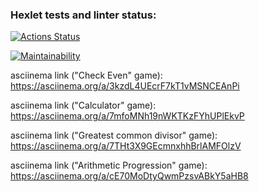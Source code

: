 ### Hexlet tests and linter status:
[![Actions Status](https://github.com/ChigrinDmitry/frontend-project-lvl1/workflows/hexlet-check/badge.svg)](https://github.com/ChigrinDmitry/frontend-project-lvl1/actions)

[![Maintainability](https://api.codeclimate.com/v1/badges/73d34ff7767260a77045/maintainability)](https://codeclimate.com/github/ChigrinDmitry/frontend-project-lvl1/maintainability)

asciinema link ("Check Even" game):
https://asciinema.org/a/3kzdL4UEcrF7kT1vMSNCEAnPi

asciinema link ("Calculator" game):
 https://asciinema.org/a/7mfoMNh19nWKTKzFYhUPlEkvP

asciinema link ("Greatest common divisor" game):
https://asciinema.org/a/7THt3X9GEcmnxhhBrlAMFOlzV

asciinema link ("Arithmetic Progression" game):
https://asciinema.org/a/cE70MoDtyQwmPzsvABkY5aHB8